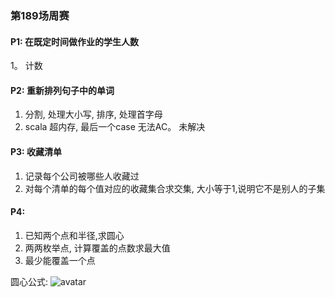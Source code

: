 ### 第189场周赛

#### P1:  在既定时间做作业的学生人数
1。 计数

#### P2: 重新排列句子中的单词
1. 分割, 处理大小写, 排序, 处理首字母
2. scala 超内存, 最后一个case 无法AC。 未解决

#### P3: 收藏清单
1. 记录每个公司被哪些人收藏过
2. 对每个清单的每个值对应的收藏集合求交集, 大小等于1,说明它不是别人的子集

#### P4: 
1. 已知两个点和半径,求圆心
2. 两两枚举点, 计算覆盖的点数求最大值
3. 最少能覆盖一个点

圆心公式:
![avatar](./contest_report/pictures/C189_P4.png)
